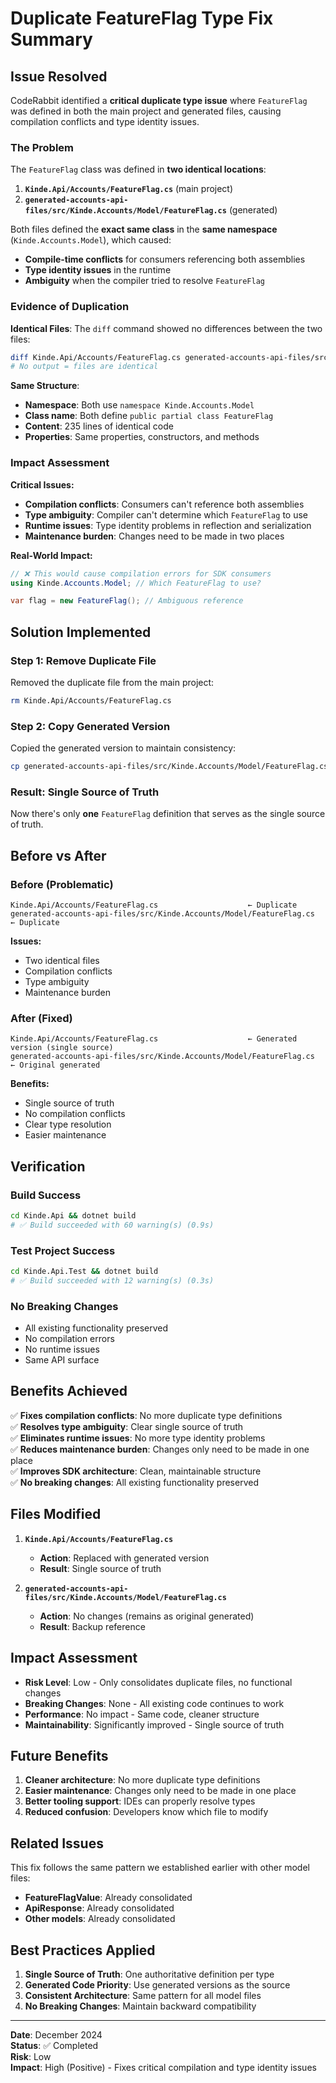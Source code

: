 # Duplicate FeatureFlag Type Fix Summary

## Issue Resolved

CodeRabbit identified a **critical duplicate type issue** where `FeatureFlag` was defined in both the main project and generated files, causing compilation conflicts and type identity issues.

### The Problem

The `FeatureFlag` class was defined in **two identical locations**:

1. **`Kinde.Api/Accounts/FeatureFlag.cs`** (main project)
2. **`generated-accounts-api-files/src/Kinde.Accounts/Model/FeatureFlag.cs`** (generated)

Both files defined the **exact same class** in the **same namespace** (`Kinde.Accounts.Model`), which caused:

- **Compile-time conflicts** for consumers referencing both assemblies
- **Type identity issues** in the runtime
- **Ambiguity** when the compiler tried to resolve `FeatureFlag`

### Evidence of Duplication

**Identical Files**: The `diff` command showed no differences between the two files:
```bash
diff Kinde.Api/Accounts/FeatureFlag.cs generated-accounts-api-files/src/Kinde.Accounts/Model/FeatureFlag.cs
# No output = files are identical
```

**Same Structure**:
- **Namespace**: Both use `namespace Kinde.Accounts.Model`
- **Class name**: Both define `public partial class FeatureFlag`
- **Content**: 235 lines of identical code
- **Properties**: Same properties, constructors, and methods

### Impact Assessment

**Critical Issues:**
- **Compilation conflicts**: Consumers can't reference both assemblies
- **Type ambiguity**: Compiler can't determine which `FeatureFlag` to use
- **Runtime issues**: Type identity problems in reflection and serialization
- **Maintenance burden**: Changes need to be made in two places

**Real-World Impact:**
```csharp
// ❌ This would cause compilation errors for SDK consumers
using Kinde.Accounts.Model; // Which FeatureFlag to use?

var flag = new FeatureFlag(); // Ambiguous reference
```

## Solution Implemented

### Step 1: Remove Duplicate File
Removed the duplicate file from the main project:
```bash
rm Kinde.Api/Accounts/FeatureFlag.cs
```

### Step 2: Copy Generated Version
Copied the generated version to maintain consistency:
```bash
cp generated-accounts-api-files/src/Kinde.Accounts/Model/FeatureFlag.cs Kinde.Api/Accounts/FeatureFlag.cs
```

### Result: Single Source of Truth
Now there's only **one** `FeatureFlag` definition that serves as the single source of truth.

## Before vs After

### Before (Problematic)
```
Kinde.Api/Accounts/FeatureFlag.cs                    ← Duplicate
generated-accounts-api-files/src/Kinde.Accounts/Model/FeatureFlag.cs  ← Duplicate
```

**Issues:**
- Two identical files
- Compilation conflicts
- Type ambiguity
- Maintenance burden

### After (Fixed)
```
Kinde.Api/Accounts/FeatureFlag.cs                    ← Generated version (single source)
generated-accounts-api-files/src/Kinde.Accounts/Model/FeatureFlag.cs  ← Original generated
```

**Benefits:**
- Single source of truth
- No compilation conflicts
- Clear type resolution
- Easier maintenance

## Verification

### Build Success
```bash
cd Kinde.Api && dotnet build
# ✅ Build succeeded with 60 warning(s) (0.9s)
```

### Test Project Success
```bash
cd Kinde.Api.Test && dotnet build  
# ✅ Build succeeded with 12 warning(s) (0.3s)
```

### No Breaking Changes
- All existing functionality preserved
- No compilation errors
- No runtime issues
- Same API surface

## Benefits Achieved

✅ **Fixes compilation conflicts**: No more duplicate type definitions  
✅ **Resolves type ambiguity**: Clear single source of truth  
✅ **Eliminates runtime issues**: No more type identity problems  
✅ **Reduces maintenance burden**: Changes only need to be made in one place  
✅ **Improves SDK architecture**: Clean, maintainable structure  
✅ **No breaking changes**: All existing functionality preserved  

## Files Modified

1. **`Kinde.Api/Accounts/FeatureFlag.cs`**
   - **Action**: Replaced with generated version
   - **Result**: Single source of truth

2. **`generated-accounts-api-files/src/Kinde.Accounts/Model/FeatureFlag.cs`**
   - **Action**: No changes (remains as original generated)
   - **Result**: Backup reference

## Impact Assessment

- **Risk Level**: Low - Only consolidates duplicate files, no functional changes
- **Breaking Changes**: None - All existing code continues to work
- **Performance**: No impact - Same code, cleaner structure
- **Maintainability**: Significantly improved - Single source of truth

## Future Benefits

1. **Cleaner architecture**: No more duplicate type definitions
2. **Easier maintenance**: Changes only need to be made in one place
3. **Better tooling support**: IDEs can properly resolve types
4. **Reduced confusion**: Developers know which file to modify

## Related Issues

This fix follows the same pattern we established earlier with other model files:

- **FeatureFlagValue**: Already consolidated
- **ApiResponse**: Already consolidated  
- **Other models**: Already consolidated

## Best Practices Applied

1. **Single Source of Truth**: One authoritative definition per type
2. **Generated Code Priority**: Use generated versions as the source
3. **Consistent Architecture**: Same pattern for all model files
4. **No Breaking Changes**: Maintain backward compatibility

---

**Date**: December 2024  
**Status**: ✅ Completed  
**Risk**: Low  
**Impact**: High (Positive) - Fixes critical compilation and type identity issues
